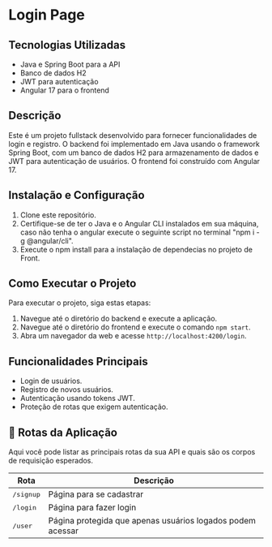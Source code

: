 # Login Page

## Tecnologias Utilizadas

- Java e Spring Boot para a API
- Banco de dados H2
- JWT para autenticação
- Angular 17 para o frontend

## Descrição

Este é um projeto fullstack desenvolvido para fornecer funcionalidades de login e registro. O backend foi implementado em Java usando o framework Spring Boot, com um banco de dados H2 para armazenamento de dados e JWT para autenticação de usuários. O frontend foi construído com Angular 17.

## Instalação e Configuração

1. Clone este repositório.
2. Certifique-se de ter o Java e o Angular CLI instalados em sua máquina, caso não tenha o angular execute o seguinte script no terminal "npm i -g @angular/cli".
3. Execute o npm install para a instalação de dependecias no projeto de Front.

## Como Executar o Projeto

Para executar o projeto, siga estas etapas:

1. Navegue até o diretório do backend e execute a aplicação.
2. Navegue até o diretório do frontend e execute o comando `npm start`.
3. Abra um navegador da web e acesse `http://localhost:4200/login`.

## Funcionalidades Principais

- Login de usuários.
- Registro de novos usuários.
- Autenticação usando tokens JWT.
- Proteção de rotas que exigem autenticação.

## 📍 Rotas da Aplicação

Aqui você pode listar as principais rotas da sua API e quais são os corpos de requisição esperados.

| Rota               | Descrição                                          
|----------------------|-----------------------------------------------------
| <kbd>/signup</kbd>     | Página para se cadastrar
| <kbd>/login</kbd>     | Página para fazer login
| <kbd>/user</kbd>     | Página protegida que apenas usuários logados podem acessar
